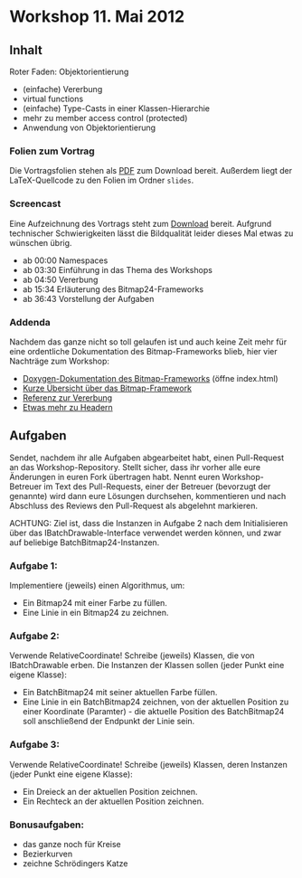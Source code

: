 # Workshop 11. Mai 2012

## Inhalt

Roter Faden: Objektorientierung

- (einfache) Vererbung
- virtual functions
- (einfache) Type-Casts in einer Klassen-Hierarchie
- mehr zu member access control (protected)
- Anwendung von Objektorientierung

### Folien zum Vortrag

Die Vortragsfolien stehen als [PDF](https://github.com/kit-cpp-workshop/kit-cpp-workshop.github.com/raw/downloads/workshops/ss12-03/slides.pdf) zum Download bereit. Außerdem liegt der LaTeX-Quellcode zu den Folien im Ordner `slides`.

### Screencast

Eine Aufzeichnung des Vortrags steht zum [Download](https://drive.google.com/file/d/0B18AwdjM48imV0RLb0JLMkpWVnM/edit?usp=sharing) bereit. Aufgrund technischer Schwierigkeiten lässt die Bildqualität leider dieses Mal etwas zu wünschen übrig.

 - ab 00:00 Namespaces
 - ab 03:30 Einführung in das Thema des Workshops
 - ab 04:50 Vererbung
 - ab 15:34 Erläuterung des Bitmap24-Frameworks
 - ab 36:43 Vorstellung der Aufgaben

### Addenda

Nachdem das ganze nicht so toll gelaufen ist und auch keine Zeit mehr für eine ordentliche Dokumentation des Bitmap-Frameworks blieb, hier vier Nachträge zum Workshop:

* [Doxygen-Dokumentation des Bitmap-Frameworks](kit-cpp-workshop.github.com/raw/downloads/workshops/ss12-03/bitmap-framework-doc-html.zip) (öffne index.html)
* [Kurze Übersicht über das Bitmap-Framework](kit-cpp-workshop.github.com/raw/downloads/workshops/ss12-03/addendum-bmp.pdf)
* [Referenz zur Vererbung](kit-cpp-workshop.github.com/raw/downloads/workshops/ss12-03/addendum-inheritance.pdf)
* [Etwas mehr zu Headern](kit-cpp-workshop.github.com/raw/downloads/workshops/ss12-03/addendum-header.pdf)

## Aufgaben

Sendet, nachdem ihr alle Aufgaben abgearbeitet habt, einen Pull-Request an das Workshop-Repository. Stellt sicher, dass ihr vorher alle eure Änderungen in euren Fork übertragen habt. Nennt euren Workshop-Betreuer im Text des Pull-Requests, einer der Betreuer (bevorzugt der genannte) wird dann eure Lösungen durchsehen, kommentieren und nach Abschluss des Reviews den Pull-Request als abgelehnt markieren.


ACHTUNG: Ziel ist, dass die Instanzen in Aufgabe 2 nach dem Initialisieren über das IBatchDrawable-Interface verwendet werden können, und zwar auf beliebige BatchBitmap24-Instanzen.


### Aufgabe 1:
Implementiere (jeweils) einen Algorithmus, um:
- Ein Bitmap24 mit einer Farbe zu füllen.
- Eine Linie in ein Bitmap24 zu zeichnen.


### Aufgabe 2:
Verwende RelativeCoordinate!
Schreibe (jeweils) Klassen, die von IBatchDrawable erben. Die Instanzen der Klassen sollen (jeder Punkt eine eigene Klasse):
- Ein BatchBitmap24 mit seiner aktuellen Farbe füllen.
- Eine Linie in ein BatchBitmap24 zeichnen, von der aktuellen Position zu einer Koordinate (Paramter) - die aktuelle Position des BatchBitmap24 soll anschließend der Endpunkt der Linie sein.


### Aufgabe 3:
Verwende RelativeCoordinate!
Schreibe (jeweils) Klassen, deren Instanzen (jeder Punkt eine eigene Klasse):
- Ein Dreieck an der aktuellen Position zeichnen.
- Ein Rechteck an der aktuellen Position zeichnen.


### Bonusaufgaben:
- das ganze noch für Kreise
- Bezierkurven
- zeichne Schrödingers Katze
